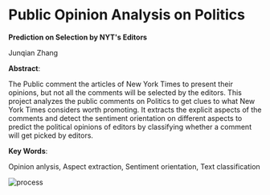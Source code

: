 # Public Opinion Analysis on Politics
**Prediction on Selection by NYT's Editors**

Junqian Zhang 

**Abstract**:

The Public comment the articles of New York Times to present their opinions, but not all the comments will be selected by the editors. This project analyzes the public comments on Politics to get clues to what New York Times considers worth promoting. It extracts the explicit aspects of the comments and detect the sentiment orientation on different aspects to predict the political opinions of editors by classifying whether a comment will get picked by editors.

**Key Words**:

Opinion anlysis, Aspect extraction, Sentiment orientation, Text classification

![process](https://user-images.githubusercontent.com/59978350/120222230-e83d6d00-c23f-11eb-9d80-4d04a5e59f4a.png)

